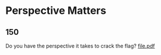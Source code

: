 # Perspective Matters
## 150
Do you have the perspective it takes to crack the flag?
[file.pdf](file.pdf)

